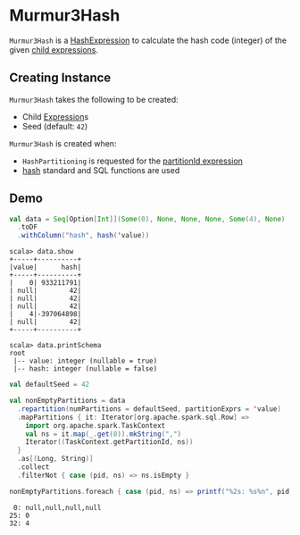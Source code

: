 # Murmur3Hash

`Murmur3Hash` is a [HashExpression](HashExpression.md) to calculate the hash code (integer) of the given [child expressions](#children).

## Creating Instance

`Murmur3Hash` takes the following to be created:

* <span id="children"> Child [Expression](Expression.md)s
* <span id="seed"> Seed (default: `42`)

`Murmur3Hash` is created when:

* `HashPartitioning` is requested for the [partitionId expression](HashPartitioning.md#partitionIdExpression)
* [hash](../functions.md#hash) standard and SQL functions are used

## Demo

```scala
val data = Seq[Option[Int]](Some(0), None, None, None, Some(4), None)
  .toDF
  .withColumn("hash", hash('value))
```

```text
scala> data.show
+-----+----------+
|value|      hash|
+-----+----------+
|    0| 933211791|
| null|        42|
| null|        42|
| null|        42|
|    4|-397064898|
| null|        42|
+-----+----------+
```

```text
scala> data.printSchema
root
 |-- value: integer (nullable = true)
 |-- hash: integer (nullable = false)
```

```scala
val defaultSeed = 42

val nonEmptyPartitions = data
  .repartition(numPartitions = defaultSeed, partitionExprs = 'value)
  .mapPartitions { it: Iterator[org.apache.spark.sql.Row] =>
    import org.apache.spark.TaskContext
    val ns = it.map(_.get(0)).mkString(",")
    Iterator((TaskContext.getPartitionId, ns))
  }
  .as[(Long, String)]
  .collect
  .filterNot { case (pid, ns) => ns.isEmpty }

nonEmptyPartitions.foreach { case (pid, ns) => printf("%2s: %s%n", pid, ns) }
```

```text
 0: null,null,null,null
25: 0
32: 4
```
